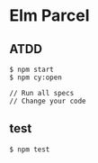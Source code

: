 # Elm Parcel

## ATDD

```
$ npm start
$ npm cy:open

// Run all specs
// Change your code
```

## test

```
$ npm test
```
